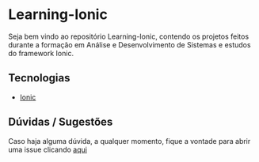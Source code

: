 # Learning-Ionic

Seja bem vindo ao repositório Learning-Ionic, contendo os projetos feitos durante a formação em Análise e Desenvolvimento de Sistemas e estudos do framework Ionic.


## Tecnologias

* [Ionic](https://ionicframework.com/docs) 

## Dúvidas / Sugestões
Caso haja alguma dúvida, a qualquer momento, fique a vontade para abrir uma issue clicando [aqui](https://github.com/dougs007/learningIonic/issues/new)
